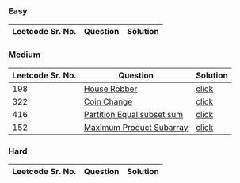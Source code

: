 ### Easy 
Leetcode Sr. No. | Question | Solution
-------------|------------- | -------------

### Medium
Leetcode Sr. No. | Question | Solution
-------------|------------- | -------------
198 | [House Robber](https://leetcode.com/problems/house-robber/) | [click](./Solutions/HouseRobber.java)
322 | [Coin Change](https://leetcode.com/problems/coin-change/) | [click](./Solutions/CoinChange.java) 
416 | [Partition Equal subset sum](https://leetcode.com/problems/partition-equal-subset-sum/)| [click](./Solutions/CanPartition.java)
152 | [Maximum Product Subarray](https://leetcode.com/problems/maximum-product-subarray/) | [click](./Solutions/MaximumProductSubarray.java)

### Hard
Leetcode Sr. No. | Question | Solution
-------------|------------- | -------------